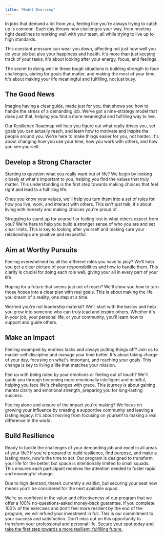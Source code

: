 ```yaml
---
title: "Model Overview"
---
```


In jobs that demand a lot from you, feeling like you're always trying to catch up is common. Each day throws new challenges your way, from meeting tight deadlines to working well with your team, all while trying to live up to high standards.

This constant pressure can wear you down, affecting not just how well you do your job but also your happiness and health. It's more than just keeping track of your tasks; it's about looking after your energy, focus, and feelings.

The secret to doing well in these tough situations is building strength to face challenges, aiming for goals that matter, and making the most of your time. It's about making your life meaningful and fulfilling, not just busy.

## The Good News

Imagine having a clear guide, made just for you, that shows you how to handle the stress of a demanding job. We've got a nine-strategy model that does just that, helping you find a more meaningful and fulfilling way to live.

Our Resilience Roadmap will help you figure out what really drives you, set goals you can actually reach, and learn how to motivate and inspire the people around you. We're here to make things easier for you, not harder. It's about changing how you use your time, how you work with others, and how you see yourself.

## Develop a Strong Character

Starting to question what you really want out of life? We begin by looking closely at what's important to you, helping you find the values that truly matter. This understanding is the first step towards making choices that feel right and lead to a fulfilling life.

Once you know your values, we'll help you turn them into a set of rules for how you live, work, and interact with others. This isn't just talk; it's about living with honesty and making choices you're proud of.

Struggling to stand up for yourself or feeling lost in what others expect from you? We're here to help you build a stronger sense of who you are and set clear limits. This is key to looking after yourself and making sure your relationships are positive and respectful.

## Aim at Worthy Pursuits

Feeling overwhelmed by all the different roles you have to play? We'll help you get a clear picture of your responsibilities and how to handle them. This clarity is crucial for doing each role well, giving your all in every part of your life.

Hoping for a future that seems just out of reach? We'll show you how to turn those hopes into a clear plan with real goals. This is about making the life you dream of a reality, one step at a time.

Worried you're not leadership material? We'll start with the basics and help you grow into someone who can truly lead and inspire others. Whether it's in your job, your personal life, or your community, you'll learn how to support and guide others.

## Make an Impact

Feeling swamped by endless tasks and always putting things off? Join us to master self-discipline and manage your time better. It's about taking charge of your day, focusing on what's important, and reaching your goals. This change is key to living a life that matches your mission.

Fed up with being ruled by your emotions or feeling out of touch? We'll guide you through becoming more emotionally intelligent and mindful, helping you face life's challenges with grace. This journey is about gaining mental clarity and emotional strength, preparing you for long-lasting success.

Feeling alone and unsure of the impact you're making? We focus on growing your influence by creating a supportive community and leaving a lasting legacy. It's about moving from focusing on yourself to making a real difference in the world.

## Build Resilience

Ready to tackle the challenges of your demanding job and excel in all areas of your life? If you're prepared to build resilience, find purpose, and make a lasting mark, now's the time to act. Our program is designed to transform your life for the better, but space is intentionally limited to small squads. This ensures each participant receives the attention needed to foster rapid and meaningful change. 

Due to high demand, there’s currently a waitlist, but securing your seat now means you’ll be considered for the next available squad.

We’re so confident in the value and effectiveness of our program that we offer a 100% no-questions-asked money-back guarantee. If you complete 100% of the exercises and don’t feel more resilient by the end of the program, we will refund your investment in full. This is our commitment to your success and satisfaction. Don’t miss out on this opportunity to transform your professional and personal life. [Secure your spot today and take the first step towards a more resilient, fulfilling future.](https://accelerate.thrivecart.com/12-week-momentum-coaching/)
